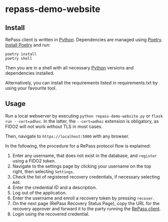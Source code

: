 # repass-demo-website
## Install
RePass client is written in [Python](https://www.python.org/).
Dependencies are managed using [Poetry](https://python-poetry.org/).
[Install Poetry](https://python-poetry.org/docs/#installation) and run:
```
poetry install
poetry shell
```

Then you are in a shell with all necessary [Python](https://www.python.org/) versions and dependencies installed.

Alternatively, you can install the requirements listed in requirements.txt by using your favourite tool.

## Usage
Run a local webserver by executing `python repass-demo-website.py` or `flask run --cert=adhoc`.
In the latter, the `--cert=adhoc` extension is obligatory, as FIDO2 will not work without TLS in most cases.

Then, navigate to `https://localhost:5000` with any browser.

In the following, the procedure for a RePass protocol flow is explained:
1. Enter any username, that does not exist in the database, and `register` using a FIDO2 token.
1. Navigate to the settings page by clicking your username on the top right, then selecting `Settings`.
1. Check the list of registered recovery credentials, if necessary selecting `Add`.
1. Enter the credential ID and a description.
1. Log out of the application.
1. Enter the username and enroll a recovery token by pressing `recover`.
1. On the next page (RePass Recovery Status Page), copy the URL for the recovery approver and forward it to the party running the [RePass client](https://github.com/kiliant/repass-client).
1. Login using the recovered credential.

